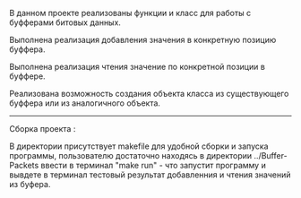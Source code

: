 В данном проекте реализованы функции и класс для работы с буфферами битовых данных.

Выполнена реализация добавления значения в конкретную позицию буффера.

Выполнена реализация чтения значение по конкретной позиции в буффере.

Реализована возможность создания объекта класса из существующего буффера или из аналогичного объекта.

---------------------------------

Сборка проекта :

В директории присутствует makefile для удобной сборки и запуска программы, пользователю достаточно находясь в директории ../Buffer-Packets ввести в терминал "make run" - что запустит программу и вывдете в терминал тестовый результат добавленния и чтения значений из буфера.


